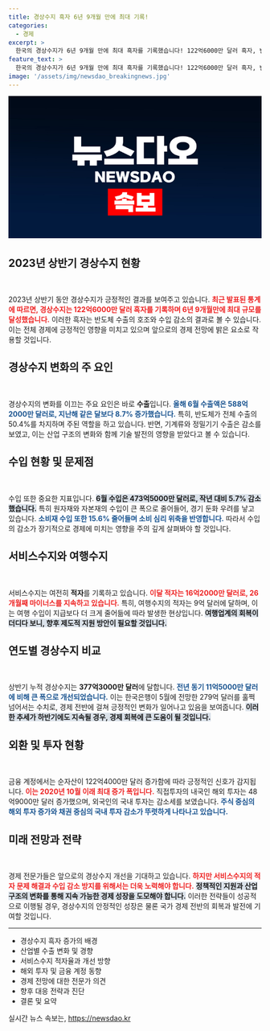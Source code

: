 ```yaml
---
title: 경상수지 흑자 6년 9개월 만에 최대 기록!
categories:
  - 경제
excerpt: >
  한국의 경상수지가 6년 9개월 만에 최대 흑자를 기록했습니다! 122억6000만 달러 흑자, 반도체 수출 호조와 수입 감소가 주효했습니다. 그러나 서비스 수지는 여전히 적자, 여행 수지는 적자 폭 확대. 상반기 경상수지, 377억3000만 달러로 크게 개선되어 주목받고 있습니다!
feature_text: >
  한국의 경상수지가 6년 9개월 만에 최대 흑자를 기록했습니다! 122억6000만 달러 흑자, 반도체 수출 호조와 수입 감소가 주효했습니다. 그러나 서비스 수지는 여전히 적자, 여행 수지는 적자 폭 확대. 상반기 경상수지, 377억3000만 달러로 크게 개선되어 주목받고 있습니다!
image: '/assets/img/newsdao_breakingnews.jpg'
---
```


<p><img src="/assets/img/newsdao_breakingnews.jpg" alt="koreaapp 속보" /></p>

<h2 data-ke-size="size26">2023년 상반기 경상수지 현황</h2>

<p data-ke-size="size16">&nbsp;</p>

<p>2023년 상반기 동안 경상수지가 긍정적인 결과를 보여주고 있습니다. <b><span style="color: #ee2323;">최근 발표된 통계에 따르면, 경상수지는 122억6000만 달러 흑자를 기록하며 6년 9개월만에 최대 규모를 달성했습니다.</span></b> 이러한 흑자는 반도체 수출의 호조와 수입 감소의 결과로 볼 수 있습니다. 이는 전체 경제에 긍정적인 영향을 미치고 있으며 앞으로의 경제 전망에 밝은 요소로 작용할 것입니다.</p>

<h2 data-ke-size="size26">경상수지 변화의 주 요인</h2>

<p data-ke-size="size16">&nbsp;</p>

<p>경상수지의 변화를 이끄는 주요 요인은 바로 <strong>수출</strong>입니다. <b><span style="color: #1a5490;">올해 6월 수출액은 588억2000만 달러로, 지난해 같은 달보다 8.7% 증가했습니다.</span></b> 특히, 반도체가 전체 수출의 50.4%를 차지하며 주된 역할을 하고 있습니다. 반면, 기계류와 정밀기기 수출은 감소를 보였고, 이는 산업 구조의 변화와 함께 기술 발전의 영향을 받았다고 볼 수 있습니다.</p>

<h2 data-ke-size="size26">수입 현황 및 문제점</h2>

<p data-ke-size="size16">&nbsp;</p>

<p>수입 또한 중요한 지표입니다. <b><span style="background-color: #21538527;">6월 수입은 473억5000만 달러로, 작년 대비 5.7% 감소했습니다.</span></b> 특히 원자재와 자본재의 수입이 큰 폭으로 줄어들어, 경기 둔화 우려를 낳고 있습니다. <b><span style="color: #1a5490;">소비재 수입 또한 15.6% 줄어들며 소비 심리 위축을 반영합니다.</span></b> 따라서 수입의 감소가 장기적으로 경제에 미치는 영향을 주의 깊게 살펴봐야 할 것입니다.</p>

<h2 data-ke-size="size26">서비스수지와 여행수지</h2>

<p data-ke-size="size16">&nbsp;</p>

<p>서비스수지는 여전히 <strong>적자</strong>를 기록하고 있습니다. <b><span style="color: #ee2323;">이달 적자는 16억2000만 달러로, 26개월째 마이너스를 지속하고 있습니다.</span></b> 특히, 여행수지의 적자는 9억 달러에 달하며, 이는 여행 수입이 지급보다 더 크게 줄어듦에 따라 발생한 현상입니다. <b><span style="background-color: #21538527;">여행업계의 회복이 더디다 보니, 향후 제도적 지원 방안이 필요할 것입니다.</span></b></p>

<h2 data-ke-size="size26">연도별 경상수지 비교</h2>

<p data-ke-size="size16">&nbsp;</p>

<p>상반기 누적 경상수지는 <strong>377억3000만 달러</strong>에 달합니다. <b><span style="color: #1a5490;">전년 동기 11억5000만 달러에 비해 큰 폭으로 개선되었습니다.</span></b> 이는 한국은행이 5월에 전망한 279억 달러를 훌쩍 넘어서는 수치로, 경제 전반에 걸쳐 긍정적인 변화가 일어나고 있음을 보여줍니다. <b><span style="background-color: #21538527;">이러한 추세가 하반기에도 지속될 경우, 경제 회복에 큰 도움이 될 것입니다.</span></b></p>

<h2 data-ke-size="size26">외환 및 투자 현황</h2>

<p data-ke-size="size16">&nbsp;</p>

<p>금융 계정에서는 순자산이 122억4000만 달러 증가함에 따라 긍정적인 신호가 감지됩니다. <b><span style="color: #ee2323;">이는 2020년 10월 이래 최대 증가 폭입니다.</span></b> 직접투자의 내국인 해외 투자는 48억9000만 달러 증가했으며, 외국인의 국내 투자는 감소세를 보였습니다. <b><span style="color: #1a5490;">주식 중심의 해외 투자 증가와 채권 중심의 국내 투자 감소가 뚜렷하게 나타나고 있습니다.</span></b></p>

<h2 data-ke-size="size26">미래 전망과 전략</h2>

<p data-ke-size="size16">&nbsp;</p>

<p>경제 전문가들은 앞으로의 경상수지 개선을 기대하고 있습니다. <b><span style="color: #ee2323;">하지만 서비스수지의 적자 문제 해결과 수입 감소 방지를 위해서는 더욱 노력해야 합니다.</span></b> <b><span style="background-color: #21538527;">정책적인 지원과 산업 구조의 변화를 통해 지속 가능한 경제 성장을 도모해야 합니다.</span></b> 이러한 전략들이 성공적으로 이행될 경우, 경상수지의 안정적인 성장은 물론 국가 경제 전반의 회복과 발전에 기여할 것입니다.</p>

<hr>

<ul>
<li>경상수지 흑자 증가의 배경</li>
<li>산업별 수출 변화 및 경향</li>
<li>서비스수지 적자율과 개선 방향</li>
<li>해외 투자 및 금융 계정 동향</li>
<li>경제 전망에 대한 전문가 의견</li>
<li>향후 대응 전략과 진단</li>
<li>결론 및 요약</li>
</ul>
실시간 뉴스 속보는, <a href="https://newsdao.kr" rel="dofollow">https://newsdao.kr</a>


